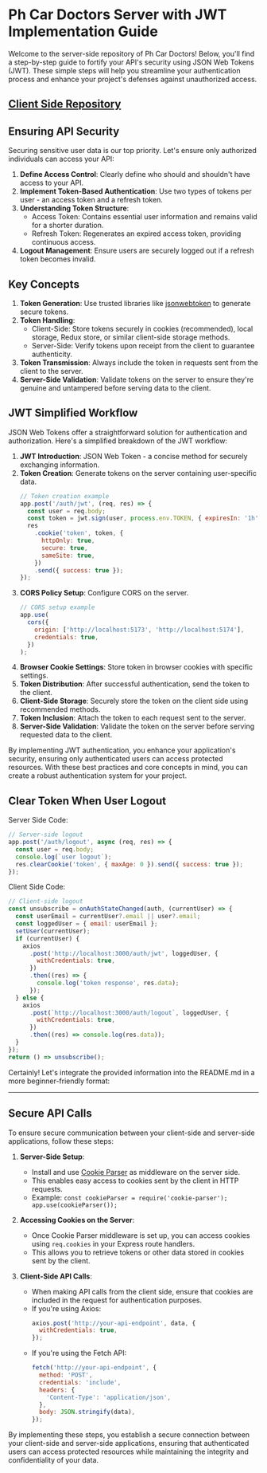 # Ph Car Doctors Server with JWT Implementation Guide

Welcome to the server-side repository of Ph Car Doctors! Below, you'll find a step-by-step guide to fortify your API's security using JSON Web Tokens (JWT). These simple steps will help you streamline your authentication process and enhance your project's defenses against unauthorized access.

## [Client Side Repository](https://github.com/ahnaf4D/ph-car-doctors-jwt-axios-client)

## Ensuring API Security

Securing sensitive user data is our top priority. Let's ensure only authorized individuals can access your API:

1. **Define Access Control**: Clearly define who should and shouldn't have access to your API.
2. **Implement Token-Based Authentication**: Use two types of tokens per user - an access token and a refresh token.
3. **Understanding Token Structure**:
   - Access Token: Contains essential user information and remains valid for a shorter duration.
   - Refresh Token: Regenerates an expired access token, providing continuous access.
4. **Logout Management**: Ensure users are securely logged out if a refresh token becomes invalid.

## Key Concepts

1. **Token Generation**: Use trusted libraries like [jsonwebtoken](https://github.com/auth0/node-jsonwebtoken) to generate secure tokens.
2. **Token Handling**:
   - Client-Side: Store tokens securely in cookies (recommended), local storage, Redux store, or similar client-side storage methods.
   - Server-Side: Verify tokens upon receipt from the client to guarantee authenticity.
3. **Token Transmission**: Always include the token in requests sent from the client to the server.
4. **Server-Side Validation**: Validate tokens on the server to ensure they're genuine and untampered before serving data to the client.

## JWT Simplified Workflow

JSON Web Tokens offer a straightforward solution for authentication and authorization. Here's a simplified breakdown of the JWT workflow:

1. **JWT Introduction**: JSON Web Token - a concise method for securely exchanging information.
2. **Token Creation**: Generate tokens on the server containing user-specific data.
   ```javascript
   // Token creation example
   app.post('/auth/jwt', (req, res) => {
     const user = req.body;
     const token = jwt.sign(user, process.env.TOKEN, { expiresIn: '1h' });
     res
       .cookie('token', token, {
         httpOnly: true,
         secure: true,
         sameSite: true,
       })
       .send({ success: true });
   });
   ```
3. **CORS Policy Setup**: Configure CORS on the server.
   ```javascript
   // CORS setup example
   app.use(
     cors({
       origin: ['http://localhost:5173', 'http://localhost:5174'],
       credentials: true,
     })
   );
   ```
4. **Browser Cookie Settings**: Store token in browser cookies with specific settings.
5. **Token Distribution**: After successful authentication, send the token to the client.
6. **Client-Side Storage**: Securely store the token on the client side using recommended methods.
7. **Token Inclusion**: Attach the token to each request sent to the server.
8. **Server-Side Validation**: Validate the token on the server before serving requested data to the client.

By implementing JWT authentication, you enhance your application's security, ensuring only authenticated users can access protected resources. With these best practices and core concepts in mind, you can create a robust authentication system for your project.

## Clear Token When User Logout

Server Side Code:

```javascript
// Server-side logout
app.post('/auth/logout', async (req, res) => {
  const user = req.body;
  console.log(`user logout`);
  res.clearCookie('token', { maxAge: 0 }).send({ success: true });
});
```

Client Side Code:

```javascript
// Client-side logout
const unsubscribe = onAuthStateChanged(auth, (currentUser) => {
  const userEmail = currentUser?.email || user?.email;
  const loggedUser = { email: userEmail };
  setUser(currentUser);
  if (currentUser) {
    axios
      .post('http://localhost:3000/auth/jwt', loggedUser, {
        withCredentials: true,
      })
      .then((res) => {
        console.log('token response', res.data);
      });
  } else {
    axios
      .post(`http://localhost:3000/auth/logout`, loggedUser, {
        withCredentials: true,
      })
      .then((res) => console.log(res.data));
  }
});
return () => unsubscribe();
```

Certainly! Let's integrate the provided information into the README.md in a more beginner-friendly format:

---

## Secure API Calls

To ensure secure communication between your client-side and server-side applications, follow these steps:

1. **Server-Side Setup**:

   - Install and use [Cookie Parser](https://expressjs.com/en/resources/middleware/cookie-parser.html) as middleware on the server side.
   - This enables easy access to cookies sent by the client in HTTP requests.
   - Example: `const cookieParser = require('cookie-parser'); app.use(cookieParser());`

2. **Accessing Cookies on the Server**:

   - Once Cookie Parser middleware is set up, you can access cookies using `req.cookies` in your Express route handlers.
   - This allows you to retrieve tokens or other data stored in cookies sent by the client.

3. **Client-Side API Calls**:
   - When making API calls from the client side, ensure that cookies are included in the request for authentication purposes.
   - If you're using Axios:
     ```javascript
     axios.post('http://your-api-endpoint', data, {
       withCredentials: true,
     });
     ```
   - If you're using the Fetch API:
     ```javascript
     fetch('http://your-api-endpoint', {
       method: 'POST',
       credentials: 'include',
       headers: {
         'Content-Type': 'application/json',
       },
       body: JSON.stringify(data),
     });
     ```

By implementing these steps, you establish a secure connection between your client-side and server-side applications, ensuring that authenticated users can access protected resources while maintaining the integrity and confidentiality of your data.
